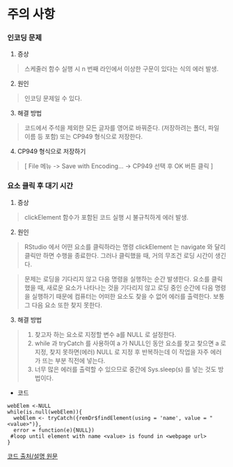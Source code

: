주의 사항
=========
  
### 인코딩 문제  
  1. 증상
  > 스케줄러 함수 실행 시 n 번째 라인에서 이상한 구문이 있다는 식의 에러 발생.
  
  2. 원인
  > 인코딩 문제일 수 있다.
  
  3. 해결 방법
  > 코드에서 주석을 제외한 모든 글자를 영어로 바꿔준다. (저장하려는 폴더, 파일 이름 등 포함) 또는 CP949 형식으로 저장한다.
  
  4. CP949 형식으로 저장하기
  > [ File 메뉴 -> Save with Encoding... -> CP949 선택 후 OK 버튼 클릭 ]
  
### 요소 클릭 후 대기 시간
  1. 증상
  > clickElement 함수가 포함된 코드 실행 시 불규칙하게 에러 발생.
  
  2. 원인
  > RStudio 에서 어떤 요소를 클릭하라는 명령 clickElement 는 navigate 와 달리 클릭만 하면 수행을 종료한다. 그러나 클릭했을 때, 거의 무조건 로딩 시간이 생긴다.
  
  > 문제는 로딩을 기다리지 않고 다음 명령을 실행하는 순간 발생한다. 요소를 클릭했을 때, 새로운 요소가 나타나는 것을 기다리지 않고 로딩 중인 순간에 다음 명령을 실행하기 때문에 컴퓨터는 어떠한 요소도 찾을 수 없어 에러를 출력한다. 보통 그 다음 요소 또한 찾지 못한다.
  
  3. 해결 방법
  > 1. 찾고자 하는 요소로 지정할 변수 a를 NULL 로 설정한다.
  > 2. while 과 tryCatch 를 사용하여 a 가 NULL인 동안 요소를 찾고 찾으면 a 로 지정, 찾지 못하면(에러) NULL 로 지정 후 반복하는데 이 작업을 자주 에러가 뜨는 부분 직전에 넣는다.
  > 3. 너무 많은 에러를 출력할 수 있으므로 중간에 Sys.sleep(s) 를 넣는 것도 방법이다.

* 코드
```
webElem <-NULL
while(is.null(webElem)){
  webElem <- tryCatch({remDr$findElement(using = 'name', value = "<value>")},
  error = function(e){NULL})
 #loop until element with name <value> is found in <webpage url>
}
```

[코드 출처/설명 원문](https://stackoverflow.com/questions/43402237/r-waiting-for-page-to-load-in-rselenium-with-phantomjs)
